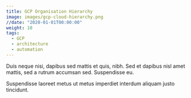 ```yaml
---
title: GCP Organisation Hierarchy 
image: images/gcp-cloud-hierarchy.png
//date: "2020-01-01T00:00:00"
weight: 10
tags:
  - GCP
  - architecture
  - automation
---
```

Duis neque nisi, dapibus sed mattis et quis, nibh. Sed et dapibus nisl amet
mattis, sed a rutrum accumsan sed. Suspendisse eu.
<!-- more -->
Suspendisse laoreet metus ut metus imperdiet interdum aliquam justo tincidunt.
